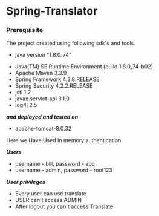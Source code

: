 # Spring-Translator

### Prerequisite
The project created using following sdk's and tools.
  * java version "1.8.0_74"
  - Java(TM) SE Runtime Environment (build 1.8.0_74-b02)
  - Apache Maven 3.3.9
  - Spring Framework 4.3.8.RELEASE
  - Spring Security 4.2.2.RELEASE
  - jstl 1.2
  - javax.servlet-api 3.1.0
  - log4j 2.5
  
**_and deployed and tested on_**
  - apache-tomcat-8.0.32 
       
Here we Have Used In memory authentication 

**_Users_**
  - username - bill, password - abc
  - username - admin, password - root123
  
**_User privileges_**
  - Every user can use translate
  - USER can't access ADMIN
  - After logout you can't access Translate 
  

